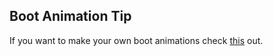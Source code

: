 ## Boot Animation Tip 
If you want to make your own boot animations check [this](https://android.googlesource.com/platform/frameworks/base/+/master/cmds/bootanimation/FORMAT.md) out.
